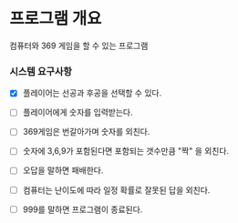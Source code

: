 # 프로그램 개요
 컴퓨터와 369 게임을 할 수 있는 프로그램

### 시스템 요구사항
-[x] 플레이어는 선공과 후공을 선택할 수 있다.

-[ ] 플레이어에게 숫자를 입력받는다.

-[ ] 369게임은 번갈아가며 숫자를 외친다.

-[ ] 숫자에 3,6,9가 포함된다면 포함되는 갯수만큼 "짝" 을 외친다.

-[ ] 오답을 말하면 패배한다.

-[ ] 컴퓨터는 난이도에 따라 일정 확률로 잘못된 답을 외친다.

-[ ] 999를 말하면 프로그램이 종료된다.